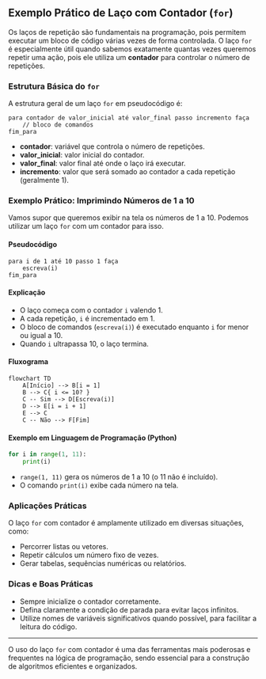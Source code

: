 
## Exemplo Prático de Laço com Contador (`for`)

Os laços de repetição são fundamentais na programação, pois permitem executar um bloco de código várias vezes de forma controlada. O laço `for` é especialmente útil quando sabemos exatamente quantas vezes queremos repetir uma ação, pois ele utiliza um **contador** para controlar o número de repetições.

### Estrutura Básica do `for`

A estrutura geral de um laço `for` em pseudocódigo é:

```
para contador de valor_inicial até valor_final passo incremento faça
    // bloco de comandos
fim_para
```

- **contador**: variável que controla o número de repetições.
- **valor_inicial**: valor inicial do contador.
- **valor_final**: valor final até onde o laço irá executar.
- **incremento**: valor que será somado ao contador a cada repetição (geralmente 1).

### Exemplo Prático: Imprimindo Números de 1 a 10

Vamos supor que queremos exibir na tela os números de 1 a 10. Podemos utilizar um laço `for` com um contador para isso.

#### Pseudocódigo

```
para i de 1 até 10 passo 1 faça
    escreva(i)
fim_para
```

#### Explicação

- O laço começa com o contador `i` valendo 1.
- A cada repetição, `i` é incrementado em 1.
- O bloco de comandos (`escreva(i)`) é executado enquanto `i` for menor ou igual a 10.
- Quando `i` ultrapassa 10, o laço termina.

#### Fluxograma

```mermaid
flowchart TD
    A[Início] --> B[i = 1]
    B --> C{ i <= 10? }
    C -- Sim --> D[Escreva(i)]
    D --> E[i = i + 1]
    E --> C
    C -- Não --> F[Fim]
```

#### Exemplo em Linguagem de Programação (Python)

```python
for i in range(1, 11):
    print(i)
```

- `range(1, 11)` gera os números de 1 a 10 (o 11 não é incluído).
- O comando `print(i)` exibe cada número na tela.

### Aplicações Práticas

O laço `for` com contador é amplamente utilizado em diversas situações, como:

- Percorrer listas ou vetores.
- Repetir cálculos um número fixo de vezes.
- Gerar tabelas, sequências numéricas ou relatórios.

### Dicas e Boas Práticas

- Sempre inicialize o contador corretamente.
- Defina claramente a condição de parada para evitar laços infinitos.
- Utilize nomes de variáveis significativos quando possível, para facilitar a leitura do código.

---

O uso do laço `for` com contador é uma das ferramentas mais poderosas e frequentes na lógica de programação, sendo essencial para a construção de algoritmos eficientes e organizados.
```

